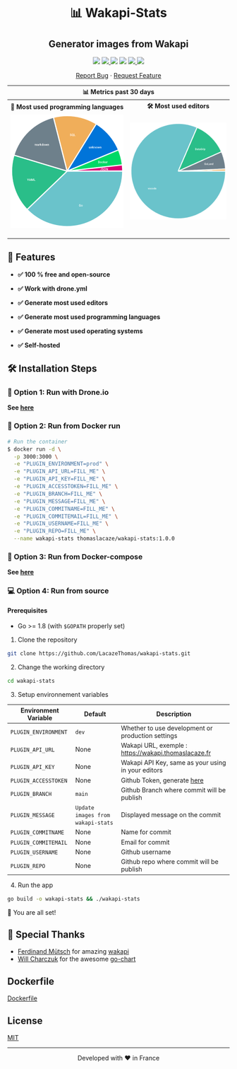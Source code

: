 <h1 align="center">
📊 Wakapi-Stats
</h1>

<h2 align="center">
Generator images from Wakapi
</h2>

<p align="center">

  <img src="https://badges.fw-web.space/github/v/release/lacazethomas/wakapi-stats">

  <a href="https://goreportcard.com/report/github.com/LacazeThomas/wakapi-stats">
    <img src="https://goreportcard.com/badge/github.com/LacazeThomas/wakapi-stats">
  </a>
  
  <img src="https://badges.fw-web.space/github/languages/code-size/lacazethomas/wakapi-stats">

  <img src="https://badges.fw-web.space/github/license/LacazeThomas/wakapi-stats">
  
  <a href="https://drone.thomaslacaze.fr/LacazeThomas/wakapi-stats">
    <img src="https://drone.thomaslacaze.fr/api/badges/LacazeThomas/wakapi-stats/status.svg">
  </a>

  <a href="https://coveralls.io/github/LacazeThomas/wakapi-stats?branch=main">
    <img src="https://coveralls.io/repos/github/LacazeThomas/wakapi-stats/badge.svg?branch=main">
  </a>
</p>

<p align="center">
    <a href="https://github.com/LacazeThomas/wakapi-stats/issues/new/choose">Report Bug</a>
    ·
    <a href="https://github.com/LacazeThomas/wakapi-stats/issues/new/choose">Request Feature</a>
</p>


<table>
  <tr>
    <th colspan="2" align="center">
      📊 Metrics past 30 days
    </th>
  </tr>
  <tr>
    <th>💬 Most used programming languages</th>
    <th>🛠️ Most used editors</th>
  </tr>
  <tr>
    <td align="center">
      <img alt="" width="380" src="https://raw.githubusercontent.com/LacazeThomas/LacazeThomas/main/languages.png">
      <img width="800" height="1" alt="">
    </td>
    <td align="center">
      <img alt="" width="380" src="https://raw.githubusercontent.com/LacazeThomas/LacazeThomas/main/editors.png">
      <img width="800" height="1" alt="">
    </td>
  </tr>
</table>

## 🧐 Features

- **✅ 100 % free and open-source**

- **✅ Work with drone.yml**

- **✅ Generate most used editors**

- **✅ Generate most used programming languages**

- **✅ Generate most used operating systems**

- **✅ Self-hosted**


## 🛠️ Installation Steps

### 🐳 Option 1: Run with Drone.io
**See [here](https://github.com/LacazeThomas/LacazeThomas/blob/main/.drone.yml)** 

### 🐳 Option 2: Run from Docker run 
```bash
# Run the container
$ docker run -d \
  -p 3000:3000 \
  -e "PLUGIN_ENVIRONMENT=prod" \
  -e "PLUGIN_API_URL=FILL_ME" \
  -e "PLUGIN_API_KEY=FILL_ME" \
  -e "PLUGIN_ACCESSTOKEN=FILL_ME" \
  -e "PLUGIN_BRANCH=FILL_ME" \
  -e "PLUGIN_MESSAGE=FILL_ME" \
  -e "PLUGIN_COMMITNAME=FILL_ME" \
  -e "PLUGIN_COMMITEMAIL=FILL_ME" \
  -e "PLUGIN_USERNAME=FILL_ME" \
  -e "PLUGIN_REPO=FILL_ME" \
  --name wakapi-stats thomaslacaze/wakapi-stats:1.0.0
```

### 🐳 Option 3: Run from Docker-compose
**See [here](https://github.com/LacazeThomas/wakapi-stats/blob/main/docker-compose.yml)** 

### 💻 Option 4: Run from source
#### Prerequisites
* Go >= 1.8 (with `$GOPATH` properly set)

1. Clone the repository

```bash
git clone https://github.com/LacazeThomas/wakapi-stats.git
```

2. Change the working directory

```bash
cd wakapi-stats
```

3. Setup environnement variables

| Environment Variable      | Default      | Description                                                         |
|---------------------------|--------------|---------------------------------------------------------------------|
| `PLUGIN_ENVIRONMENT`               | `dev`          | Whether to use development or production settings                  |
| `PLUGIN_API_URL`               | None          | Wakapi URL, exemple : https://wakapi.thomaslacaze.fr                  |
| `PLUGIN_API_KEY`               | None          | Wakapi API Key, same as your using in your editors                  |
| `PLUGIN_ACCESSTOKEN`               | None          | Github Token, generate [here](https://github.com/settings/tokens)                  |
| `PLUGIN_BRANCH`               | `main`          | Github Branch where commit will be publish                  |
| `PLUGIN_MESSAGE`               | `Update images from wakapi-stats`          | Displayed message on the commit                  |
| `PLUGIN_COMMITNAME`               | None          | Name for commit                   |
| `PLUGIN_COMMITEMAIL`               | None          | Email for commit                  |
| `PLUGIN_USERNAME`               | None          | Github username                  |
| `PLUGIN_REPO`               | None          | Github repo where commit will be publish                  |


4. Run the app

```bash
go build -o wakapi-stats && ./wakapi-stats
```

🌟 You are all set!


## 🙇 Special Thanks

- [Ferdinand Mütsch](https://github.com/muety) for amazing [wakapi](https://github.com/muety/wakapi)
- [Will Charczuk](https://github.com/wcharczuk) for the awesome [go-chart](https://github.com/wcharczuk/go-chart)


## Dockerfile

<a href="https://github.com/LacazeThomas/wakapi-stats/blob/main/Dockerfile">Dockerfile</a>
## License

<a href="https://github.com/LacazeThomas/wakapi-stats/blob/main/LICENSE">MIT</a>

<hr>
<p align="center">
Developed with ❤️ in France 
</p>

